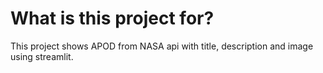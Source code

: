 # What is this project for?
This project shows APOD from NASA api with title, description and image using streamlit.